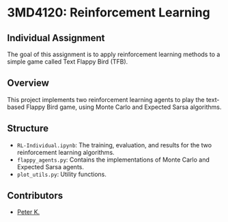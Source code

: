 # 3MD4120: Reinforcement Learning 
## Individual Assignment

The goal of this assignment is to apply reinforcement learning methods to a simple game called Text Flappy Bird (TFB). 

## Overview

This project implements two reinforcement learning agents to play the text-based Flappy Bird game, using Monte Carlo and Expected Sarsa algorithms.

## Structure

- `RL-Individual.ipynb`: The training, evaluation, and results for the two reinforcement learning algorithms.
- `flappy_agents.py`: Contains the implementations of Monte Carlo and Expected Sarsa agents.
- `plot_utils.py`: Utility functions.

## Contributors

- [Peter K.](https://github.com/peter-b-k)
